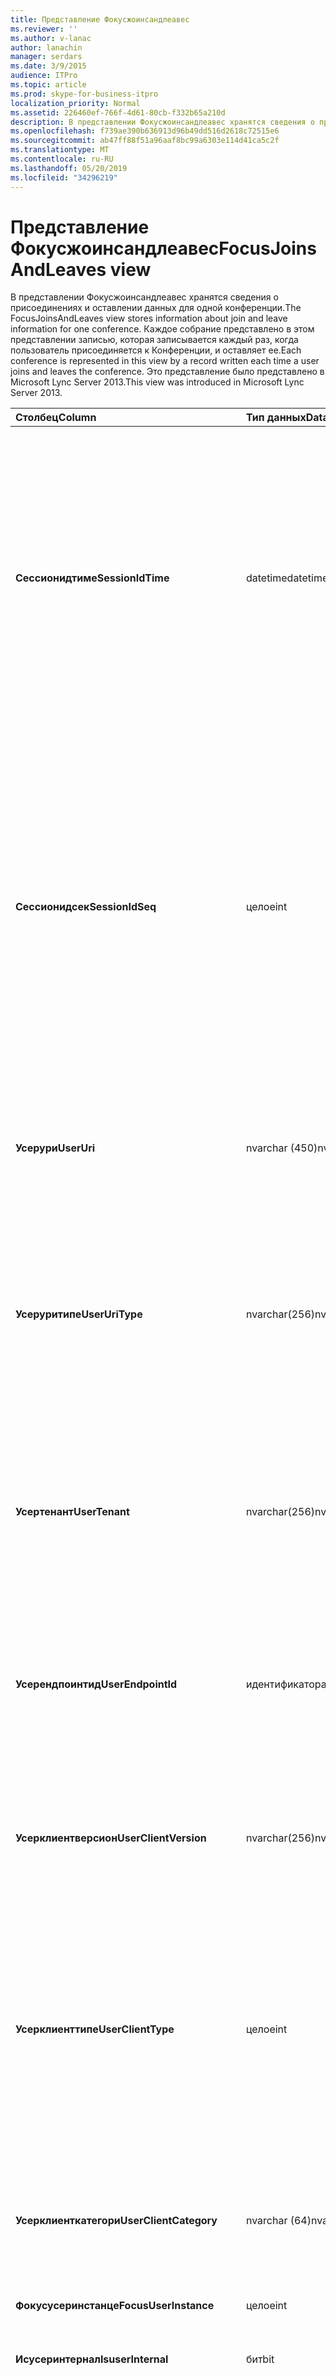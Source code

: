 ```yaml
---
title: Представление Фокусжоинсандлеавес
ms.reviewer: ''
ms.author: v-lanac
author: lanachin
manager: serdars
ms.date: 3/9/2015
audience: ITPro
ms.topic: article
ms.prod: skype-for-business-itpro
localization_priority: Normal
ms.assetid: 226460ef-766f-4d61-80cb-f332b65a210d
description: В представлении Фокусжоинсандлеавес хранятся сведения о присоединениях и оставлении данных для одной конференции. Каждое собрание представлено в этом представлении записью, которая записывается каждый раз, когда пользователь присоединяется к Конференции, и оставляет ее. Это представление было представлено в Microsoft Lync Server 2013.
ms.openlocfilehash: f739ae390b636913d96b49dd516d2618c72515e6
ms.sourcegitcommit: ab47ff88f51a96aaf8bc99a6303e114d41ca5c2f
ms.translationtype: MT
ms.contentlocale: ru-RU
ms.lasthandoff: 05/20/2019
ms.locfileid: "34296219"
---
```

# <a name="focusjoinsandleaves-view"></a><span data-ttu-id="7e8da-105">Представление Фокусжоинсандлеавес</span><span class="sxs-lookup"><span data-stu-id="7e8da-105">FocusJoinsAndLeaves view</span></span>
 
<span data-ttu-id="7e8da-106">В представлении Фокусжоинсандлеавес хранятся сведения о присоединениях и оставлении данных для одной конференции.</span><span class="sxs-lookup"><span data-stu-id="7e8da-106">The FocusJoinsAndLeaves view stores information about join and leave information for one conference.</span></span> <span data-ttu-id="7e8da-107">Каждое собрание представлено в этом представлении записью, которая записывается каждый раз, когда пользователь присоединяется к Конференции, и оставляет ее.</span><span class="sxs-lookup"><span data-stu-id="7e8da-107">Each conference is represented in this view by a record written each time a user joins and leaves the conference.</span></span> <span data-ttu-id="7e8da-108">Это представление было представлено в Microsoft Lync Server 2013.</span><span class="sxs-lookup"><span data-stu-id="7e8da-108">This view was introduced in Microsoft Lync Server 2013.</span></span>
  
|<span data-ttu-id="7e8da-109">**Столбец**</span><span class="sxs-lookup"><span data-stu-id="7e8da-109">**Column**</span></span>|<span data-ttu-id="7e8da-110">**Тип данных**</span><span class="sxs-lookup"><span data-stu-id="7e8da-110">**Data Type**</span></span>|<span data-ttu-id="7e8da-111">**Сведения**</span><span class="sxs-lookup"><span data-stu-id="7e8da-111">**Details**</span></span>|
|:-----|:-----|:-----|
|<span data-ttu-id="7e8da-112">**Сессионидтиме**</span><span class="sxs-lookup"><span data-stu-id="7e8da-112">**SessionIdTime**</span></span> <br/> |<span data-ttu-id="7e8da-113">datetime</span><span class="sxs-lookup"><span data-stu-id="7e8da-113">datetime</span></span>  <br/> |<span data-ttu-id="7e8da-114">Время экземпляра Конференции.</span><span class="sxs-lookup"><span data-stu-id="7e8da-114">Time of conference instance.</span></span> <span data-ttu-id="7e8da-115">Используется в сочетании с Сессионидсек для уникальной идентификации экземпляра Конференции.</span><span class="sxs-lookup"><span data-stu-id="7e8da-115">Used in conjunction with SessionIdSeq to uniquely identify a conference instance.</span></span> <span data-ttu-id="7e8da-116">Для получения дополнительных сведений ознакомьтесь с таблицей " [конференции" в Skype для бизнеса Server 2015](conferences.md) .</span><span class="sxs-lookup"><span data-stu-id="7e8da-116">See the [Conferences table in Skype for Business Server 2015](conferences.md) for more information.</span></span> <br/> |
|<span data-ttu-id="7e8da-117">**Сессионидсек**</span><span class="sxs-lookup"><span data-stu-id="7e8da-117">**SessionIdSeq**</span></span> <br/> |<span data-ttu-id="7e8da-118">целое</span><span class="sxs-lookup"><span data-stu-id="7e8da-118">int</span></span>  <br/> |<span data-ttu-id="7e8da-119">ИДЕНТИФИКАЦИОНный номер для идентификации экземпляра Конференции.</span><span class="sxs-lookup"><span data-stu-id="7e8da-119">ID number to identify the conference instance.</span></span> <span data-ttu-id="7e8da-120">Используется в сочетании с Сессионидтиме для уникальной идентификации экземпляра Конференции.</span><span class="sxs-lookup"><span data-stu-id="7e8da-120">Used in conjunction with SessionIdTime to uniquely identify a conference instance.</span></span> <span data-ttu-id="7e8da-121">Для получения дополнительных сведений ознакомьтесь с таблицей " [конференции" в Skype для бизнеса Server 2015](conferences.md) .</span><span class="sxs-lookup"><span data-stu-id="7e8da-121">See the [Conferences table in Skype for Business Server 2015](conferences.md) for more information.</span></span> <br/> |
|<span data-ttu-id="7e8da-122">**Усерури**</span><span class="sxs-lookup"><span data-stu-id="7e8da-122">**UserUri**</span></span> <br/> |<span data-ttu-id="7e8da-123">nvarchar (450)</span><span class="sxs-lookup"><span data-stu-id="7e8da-123">nvarchar(450)</span></span>  <br/> |<span data-ttu-id="7e8da-124">Универсальный код ресурса (URI), на который были собраны сведения о присоединении или закрытии Конференции.</span><span class="sxs-lookup"><span data-stu-id="7e8da-124">URI of the user whose conference join/leave information was captured.</span></span>  <br/> |
|<span data-ttu-id="7e8da-125">**Усеруритипе**</span><span class="sxs-lookup"><span data-stu-id="7e8da-125">**UserUriType**</span></span> <br/> |<span data-ttu-id="7e8da-126">nvarchar(256)</span><span class="sxs-lookup"><span data-stu-id="7e8da-126">nvarchar(256)</span></span>  <br/> |<span data-ttu-id="7e8da-127">Тип универсального кода ресурса (URI), на который были собраны сведения о приходе или закрытии Конференции.</span><span class="sxs-lookup"><span data-stu-id="7e8da-127">Type of URI of the user whose conference join/leave information was captured.</span></span> <span data-ttu-id="7e8da-128">Для получения дополнительных сведений ознакомьтесь с [таблицей уритипес](uritypes.md) .</span><span class="sxs-lookup"><span data-stu-id="7e8da-128">See the [UriTypes table](uritypes.md) for more information.</span></span> <br/> |
|<span data-ttu-id="7e8da-129">**Усертенант**</span><span class="sxs-lookup"><span data-stu-id="7e8da-129">**UserTenant**</span></span> <br/> |<span data-ttu-id="7e8da-130">nvarchar(256)</span><span class="sxs-lookup"><span data-stu-id="7e8da-130">nvarchar(256)</span></span>  <br/> |<span data-ttu-id="7e8da-131">Клиент для пользователя, которому были собраны сведения о присоединении к Конференции или выходе из нее.</span><span class="sxs-lookup"><span data-stu-id="7e8da-131">Tenant of the user whose conference join/leave information was captured.</span></span> <span data-ttu-id="7e8da-132">Дополнительные сведения см. в [таблице "клиенты](tenants.md) ".</span><span class="sxs-lookup"><span data-stu-id="7e8da-132">See the [Tenants table](tenants.md) for more information.</span></span> <br/> |
|<span data-ttu-id="7e8da-133">**Усерендпоинтид**</span><span class="sxs-lookup"><span data-stu-id="7e8da-133">**UserEndpointId**</span></span> <br/> |<span data-ttu-id="7e8da-134">идентификатора</span><span class="sxs-lookup"><span data-stu-id="7e8da-134">uniqueidentifier</span></span>  <br/> |<span data-ttu-id="7e8da-135">Уникальный идентификатор пользователя, для которого была собрана информация о присоединении к Конференции или выходе из нее.</span><span class="sxs-lookup"><span data-stu-id="7e8da-135">Unique identifier of the user whose conference join/leave information was captured.</span></span>  <br/> |
|<span data-ttu-id="7e8da-136">**Усерклиентверсион**</span><span class="sxs-lookup"><span data-stu-id="7e8da-136">**UserClientVersion**</span></span> <br/> |<span data-ttu-id="7e8da-137">nvarchar(256)</span><span class="sxs-lookup"><span data-stu-id="7e8da-137">nvarchar(256)</span></span>  <br/> |<span data-ttu-id="7e8da-138">Версия клиента, используемая пользователем, для которого была собрана информация о присоединении к Конференции или выходе из нее.</span><span class="sxs-lookup"><span data-stu-id="7e8da-138">Version of client used by the user whose conference join/leave information was captured.</span></span>  <br/> |
|<span data-ttu-id="7e8da-139">**Усерклиенттипе**</span><span class="sxs-lookup"><span data-stu-id="7e8da-139">**UserClientType**</span></span> <br/> |<span data-ttu-id="7e8da-140">целое</span><span class="sxs-lookup"><span data-stu-id="7e8da-140">int</span></span>  <br/> |<span data-ttu-id="7e8da-141">Клиент, используемый пользователем, для которого были собраны сведения о присоединении к Конференции или выходе из нее.</span><span class="sxs-lookup"><span data-stu-id="7e8da-141">Client used by the user whose conference join/leave information was captured.</span></span> <span data-ttu-id="7e8da-142">Для получения дополнительных сведений ознакомьтесь с [таблицей усеражентдеф](useragentdef.md) .</span><span class="sxs-lookup"><span data-stu-id="7e8da-142">See [UserAgentDef table](useragentdef.md) for more details.</span></span> <br/> |
|<span data-ttu-id="7e8da-143">**Усерклиенткатегори**</span><span class="sxs-lookup"><span data-stu-id="7e8da-143">**UserClientCategory**</span></span> <br/> |<span data-ttu-id="7e8da-144">nvarchar (64)</span><span class="sxs-lookup"><span data-stu-id="7e8da-144">nvarchar(64)</span></span>  <br/> |<span data-ttu-id="7e8da-145">Имя категории клиента, используемой пользователем, для которого были собраны сведения о приходе или закрытии Конференции.</span><span class="sxs-lookup"><span data-stu-id="7e8da-145">Name of the category of the client used by the user whose conference join/leave information was captured.</span></span>  <br/> |
|<span data-ttu-id="7e8da-146">**Фокусусеринстанце**</span><span class="sxs-lookup"><span data-stu-id="7e8da-146">**FocusUserInstance**</span></span> <br/> |<span data-ttu-id="7e8da-147">целое</span><span class="sxs-lookup"><span data-stu-id="7e8da-147">int</span></span>  <br/> ||
|<span data-ttu-id="7e8da-148">**Исусеринтернал**</span><span class="sxs-lookup"><span data-stu-id="7e8da-148">**IsuserInternal**</span></span> <br/> |<span data-ttu-id="7e8da-149">бит</span><span class="sxs-lookup"><span data-stu-id="7e8da-149">bit</span></span>  <br/> |<span data-ttu-id="7e8da-150">Бит, обозначающий, является ли пользователь внутренним.</span><span class="sxs-lookup"><span data-stu-id="7e8da-150">Bit that represents whether the user is an internal user or not.</span></span>  <br/> |
|<span data-ttu-id="7e8da-151">**Диалогсессионидтиме**</span><span class="sxs-lookup"><span data-stu-id="7e8da-151">**DialogSessionIdTime**</span></span> <br/> |<span data-ttu-id="7e8da-152">datetime</span><span class="sxs-lookup"><span data-stu-id="7e8da-152">datetime</span></span>  <br/> |<span data-ttu-id="7e8da-153">Время запроса сеанса.</span><span class="sxs-lookup"><span data-stu-id="7e8da-153">Time of session request.</span></span> <span data-ttu-id="7e8da-154">Используется в сочетании с Сессионидсек для уникальной идентификации сеанса.</span><span class="sxs-lookup"><span data-stu-id="7e8da-154">Used in conjunction with SessionIdSeq to uniquely identify a session.</span></span> <span data-ttu-id="7e8da-155">Дополнительные сведения приведены [в таблице диалоговые окна в Skype для бизнеса Server 2015](dialogs.md) .</span><span class="sxs-lookup"><span data-stu-id="7e8da-155">See the [Dialogs table in Skype for Business Server 2015](dialogs.md) for more information.</span></span> <br/> |
|<span data-ttu-id="7e8da-156">**Диалогсессионидсек**</span><span class="sxs-lookup"><span data-stu-id="7e8da-156">**DialogSessionIdSeq**</span></span> <br/> |<span data-ttu-id="7e8da-157">целое</span><span class="sxs-lookup"><span data-stu-id="7e8da-157">int</span></span>  <br/> |<span data-ttu-id="7e8da-158">Если пользователь входит в систему на нескольких компьютерах или устройствах одновременно, Усеринстанце используется для уникальной идентификации комбинации пользователей и устройств.</span><span class="sxs-lookup"><span data-stu-id="7e8da-158">If a user is logged on at multiple computers or devices at the same time, UserInstance is used to uniquely identify the user/device combination.</span></span>  <br/> |
|<span data-ttu-id="7e8da-159">**Диалогид**</span><span class="sxs-lookup"><span data-stu-id="7e8da-159">**DialogId**</span></span> <br/> |<span data-ttu-id="7e8da-160">varchar (775)</span><span class="sxs-lookup"><span data-stu-id="7e8da-160">varchar(775)</span></span>  <br/> |<span data-ttu-id="7e8da-161">ИДЕНТИФИКАТОР диалогового окна SIP для сеанса.</span><span class="sxs-lookup"><span data-stu-id="7e8da-161">SIP dialog ID of the session.</span></span> <span data-ttu-id="7e8da-162">Формат: диалоговое окно; тег.</span><span class="sxs-lookup"><span data-stu-id="7e8da-162">The format is: dialog;from-tag;to-tag.</span></span>  <br/> |
|<span data-ttu-id="7e8da-163">**Усержоинтиме**</span><span class="sxs-lookup"><span data-stu-id="7e8da-163">**UserJoinTime**</span></span> <br/> |<span data-ttu-id="7e8da-164">datetime</span><span class="sxs-lookup"><span data-stu-id="7e8da-164">datetime</span></span>  <br/> |<span data-ttu-id="7e8da-165">Время, в которое пользователь присоединился к Конференции.</span><span class="sxs-lookup"><span data-stu-id="7e8da-165">Time that the user joined the conference.</span></span>  <br/> |
|<span data-ttu-id="7e8da-166">**Усерлеаветиме**</span><span class="sxs-lookup"><span data-stu-id="7e8da-166">**UserLeaveTime**</span></span> <br/> |<span data-ttu-id="7e8da-167">datetime</span><span class="sxs-lookup"><span data-stu-id="7e8da-167">datetime</span></span>  <br/> |<span data-ttu-id="7e8da-168">Время, когда пользователь оставил Конференцию.</span><span class="sxs-lookup"><span data-stu-id="7e8da-168">Time that the user left the conference.</span></span>  <br/> |
|<span data-ttu-id="7e8da-169">**UserRole**</span><span class="sxs-lookup"><span data-stu-id="7e8da-169">**UserRole**</span></span> <br/> |<span data-ttu-id="7e8da-170">nvarchar(256)</span><span class="sxs-lookup"><span data-stu-id="7e8da-170">nvarchar(256)</span></span>  <br/> |<span data-ttu-id="7e8da-171">Роль пользователя на Конференции, например докладчика или участника.</span><span class="sxs-lookup"><span data-stu-id="7e8da-171">User's role in the conference, such as Presenter or Attendee.</span></span>  <br/> |
   

